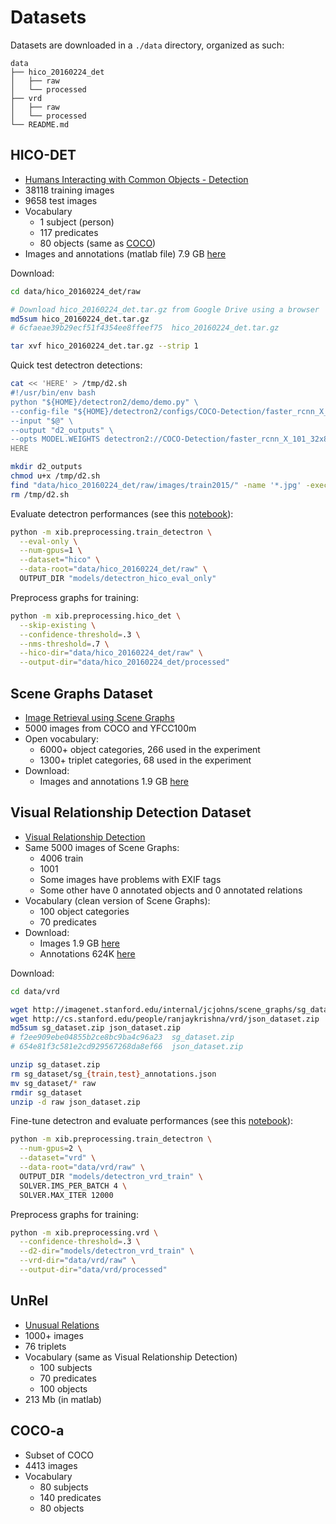 # Datasets

Datasets are downloaded in a `./data` directory, organized as such:
```
data
├── hico_20160224_det
│   ├── raw
│   └── processed
├── vrd
│   ├── raw
│   └── processed
└── README.md
```

## HICO-DET
- [Humans Interacting with Common Objects - Detection](http://www-personal.umich.edu/~ywchao/hico/)
- 38118 training images
- 9658 test images
- Vocabulary
  - 1 subject (person)
  - 117 predicates
  - 80 objects (same as [COCO](http://cocodataset.org/#download))
- Images and annotations (matlab file) 7.9 GB
  [here](https://drive.google.com/open?id=1QZcJmGVlF9f4h-XLWe9Gkmnmj2z1gSnk)
  
Download:  
```bash
cd data/hico_20160224_det/raw

# Download hico_20160224_det.tar.gz from Google Drive using a browser 
md5sum hico_20160224_det.tar.gz
# 6cfaeae39b29ecf51f4354ee8ffeef75  hico_20160224_det.tar.gz

tar xvf hico_20160224_det.tar.gz --strip 1
```

Quick test detectron detections:
```bash
cat << 'HERE' > /tmp/d2.sh
#!/usr/bin/env bash
python "${HOME}/detectron2/demo/demo.py" \
--config-file "${HOME}/detectron2/configs/COCO-Detection/faster_rcnn_X_101_32x8d_FPN_3x.yaml" \
--input "$@" \
--output "d2_outputs" \
--opts MODEL.WEIGHTS detectron2://COCO-Detection/faster_rcnn_X_101_32x8d_FPN_3x/139173657/model_final_68b088.pkl
HERE

mkdir d2_outputs
chmod u+x /tmp/d2.sh
find "data/hico_20160224_det/raw/images/train2015/" -name '*.jpg' -exec /tmp/d2.sh {} +
rm /tmp/d2.sh
```

Evaluate detectron performances (see this [notebook](../notebooks/COCOeval.ipynb])):
```bash
python -m xib.preprocessing.train_detectron \
  --eval-only \
  --num-gpus=1 \
  --dataset="hico" \
  --data-root="data/hico_20160224_det/raw" \
  OUTPUT_DIR "models/detectron_hico_eval_only"
```

Preprocess graphs for training:
```bash
python -m xib.preprocessing.hico_det \
  --skip-existing \
  --confidence-threshold=.3 \
  --nms-threshold=.7 \
  --hico-dir="data/hico_20160224_det/raw" \
  --output-dir="data/hico_20160224_det/processed"
```


## Scene Graphs Dataset
- [Image Retrieval using Scene Graphs](https://hci.stanford.edu/publications/2015/scenegraphs/JohnsonCVPR2015.pdf)
- 5000 images from COCO and YFCC100m
- Open vocabulary:
  - 6000+ object categories, 266 used in the experiment
  - 1300+ triplet categories, 68 used in the experiment
- Download:
  - Images and annotations 1.9 GB 
    [here](http://imagenet.stanford.edu/internal/jcjohns/scene_graphs/sg_dataset.zip)

## Visual Relationship Detection Dataset
- [Visual Relationship Detection](https://cs.stanford.edu/people/ranjaykrishna/vrd/)
- Same 5000 images of Scene Graphs:
  - 4006 train
  - 1001
  - Some images have problems with EXIF tags
  - Some other have 0 annotated objects and 0 annotated relations
- Vocabulary (clean version of Scene Graphs):
  - 100 object categories
  - 70 predicates
- Download:
  - Images 1.9 GB 
    [here](http://imagenet.stanford.edu/internal/jcjohns/scene_graphs/sg_dataset.zip)
  - Annotations 624K 
    [here](http://cs.stanford.edu/people/ranjaykrishna/vrd/json_dataset.zip)

Download:    
```bash
cd data/vrd

wget http://imagenet.stanford.edu/internal/jcjohns/scene_graphs/sg_dataset.zip
wget http://cs.stanford.edu/people/ranjaykrishna/vrd/json_dataset.zip
md5sum sg_dataset.zip json_dataset.zip
# f2ee909ebe04855b2ce8bc9ba4c96a23  sg_dataset.zip
# 654e81f3c581e2cd929567268da8ef66  json_dataset.zip

unzip sg_dataset.zip
rm sg_dataset/sg_{train,test}_annotations.json
mv sg_dataset/* raw
rmdir sg_dataset
unzip -d raw json_dataset.zip
```

Fine-tune detectron and evaluate performances (see this [notebook](../notebooks/COCOeval.ipynb])):
```bash
python -m xib.preprocessing.train_detectron \
  --num-gpus=2 \
  --dataset="vrd" \
  --data-root="data/vrd/raw" \
  OUTPUT_DIR "models/detectron_vrd_train" \
  SOLVER.IMS_PER_BATCH 4 \
  SOLVER.MAX_ITER 12000
```

Preprocess graphs for training:
```bash
python -m xib.preprocessing.vrd \
  --confidence-threshold=.3 \
  --d2-dir="models/detectron_vrd_train" \
  --vrd-dir="data/vrd/raw" \
  --output-dir="data/vrd/processed"
```

## UnRel
- [Unusual Relations](https://www.di.ens.fr/willow/research/unrel/)
- 1000+ images
- 76 triplets
- Vocabulary (same as Visual Relationship Detection)
  - 100 subjects
  - 70 predicates
  - 100 objects
- 213 Mb (in matlab)

## COCO-a
- Subset of COCO
- 4413 images
- Vocabulary
  - 80 subjects
  - 140 predicates
  - 80 objects